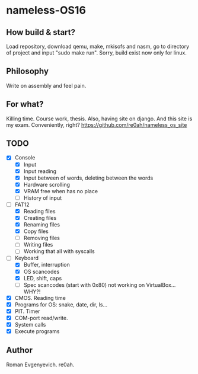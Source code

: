 # nameless-OS16

## How build & start?
Load repository, download qemu, make, mkisofs and nasm, go to directory of project and input "sudo make run".
Sorry, build exist now only for linux.

## Philosophy
Write on assembly and feel pain.

## For what?
Killing time. Course work, thesis. Also, having site on django. And this site is my exam. Conveniently, right? https://github.com/re0ah/nameless_os_site

## TODO

- [x] Console
    - [x] Input
    - [x] Input reading
    - [x] Input between of words, deleting between the words
    - [x] Hardware scrolling
    - [x] VRAM free when has no place
    - [ ] History of input
- [ ] FAT12
    - [x] Reading files
    - [x] Creating files
    - [x] Renaming files
    - [x] Copy files
    - [ ] Removing files
    - [ ] Writing files
    - [ ] Working that all with syscalls
- [ ] Keyboard
    - [x] Buffer, interruption
    - [x] OS scancodes
    - [x] LED, shift, caps
    - [ ] Spec scancodes (start with 0x80) not working on VirtualBox... WHY?!
- [x] CMOS. Reading time
- [x] Programs for OS: snake, date, dir, ls...
- [x] PIT. Timer
- [x] COM-port read/write.
- [x] System calls
- [x] Execute programs

## Author
Roman Evgenyevich. re0ah.
